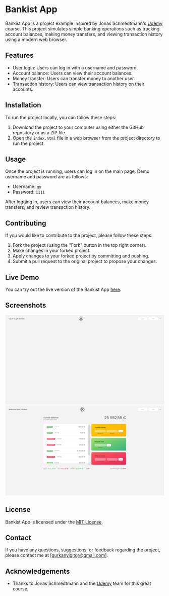 # Bankist App

Bankist App is a project example inspired by Jonas Schmedtmann's [Udemy](https://www.udemy.com/) course. This project simulates simple banking operations such as tracking account balances, making money transfers, and viewing transaction history using a modern web browser.

## Features

- User login: Users can log in with a username and password.
- Account balance: Users can view their account balances.
- Money transfer: Users can transfer money to another user.
- Transaction history: Users can view transaction history on their accounts.

## Installation

To run the project locally, you can follow these steps:

1. Download the project to your computer using either the GitHub repository or as a ZIP file.
2. Open the `index.html` file in a web browser from the project directory to run the project.

## Usage

Once the project is running, users can log in on the main page. Demo username and password are as follows:

- Username: `gy`
- Password: `1111`

After logging in, users can view their account balances, make money transfers, and review transaction history.

## Contributing

If you would like to contribute to the project, please follow these steps:

1. Fork the project (using the "Fork" button in the top right corner).
2. Make changes in your forked project.
3. Apply changes to your forked project by committing and pushing.
4. Submit a pull request to the original project to propose your changes.

## Live Demo

You can try out the live version of the Bankist App [here](https://sparkly-yeot-63648e.netlify.app/).

## Screenshots

![Screenshot 1](./screenshots/screenshot1.png)
![Screenshot 2](./screenshots/screenshot2.png)

## License

Bankist App is licensed under the [MIT License](LICENSE).

## Contact

If you have any questions, suggestions, or feedback regarding the project, please contact me at [gurkanyigitgr@gmail.com].

## Acknowledgements

- Thanks to Jonas Schmedtmann and the [Udemy](https://www.udemy.com/) team for this great course.

